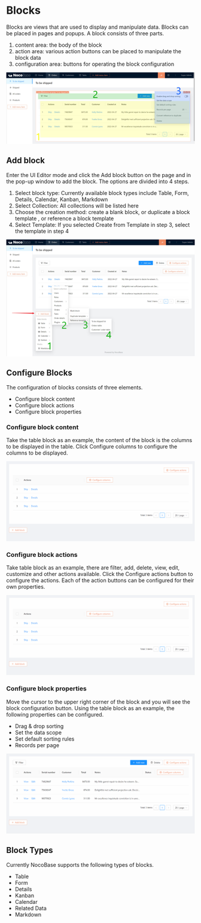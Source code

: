 # Blocks

Blocks are views that are used to display and manipulate data. Blocks can be placed in pages and popups. A block consists of three parts.

1. content area: the body of the block
2. action area: various action buttons can be placed to manipulate the block data
3. configuration area: buttons for operating the block configuration

![6.block.jpg](./blocks/6.block.jpg)

## Add block

Enter the UI Editor mode and click the Add block button on the page and in the pop-up window to add the block. The options are divided into 4 steps.

1. Select block type: Currently available block types include Table, Form, Details, Calendar, Kanban, Markdown
2. Select Collection: All collections will be listed here
3. Choose the creation method: create a blank block, or duplicate a block template , or reference a block template
4. Select Template: If you selected Create from Template in step 3, select the template in step 4

![6.block-add.jpg](./blocks/6.block-add.jpg)

## Configure Blocks

The configuration of blocks consists of three elements.

- Configure block content
- Configure block actions
- Configure block properties

### Configure block content

Take the table block as an example, the content of the block is the columns to be displayed in the table. Click Configure columns to configure the columns to be displayed.

![6.block-content.gif](./blocks/6.block-content.gif)

### Configure block actions

Take table block as an example, there are filter, add, delete, view, edit, customize and other actions available. Click the Configure actions button to configure the actions. Each of the action buttons can be configured for their own properties.

![6.block-content.gif](./blocks/6.block-content%201.gif)

### Configure block properties

Move the cursor to the upper right corner of the block and you will see the block configuration button. Using the table block as an example, the following properties can be configured.

- Drag & drop sorting
- Set the data scope
- Set default sorting rules
- Records per page

![6.collection-setting.gif](./blocks/6.collection-setting.gif)

## Block Types

Currently NocoBase supports the following types of blocks.

- Table
- Form
- Details
- Kanban
- Calendar
- Related Data
- Markdown